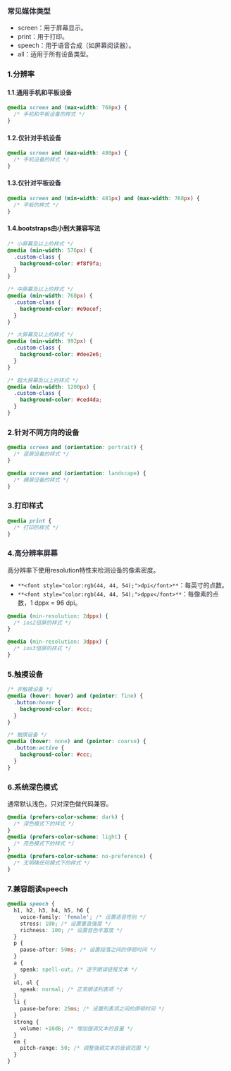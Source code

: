 ### <font style="color:rgb(44, 44, 54);">常见媒体类型</font>
+ <font style="color:rgb(44, 44, 54);">screen：用于屏幕显示。</font>
+ <font style="color:rgb(44, 44, 54);">print：用于打印。</font>
+ <font style="color:rgb(44, 44, 54);">speech：用于语音合成（如屏幕阅读器）。</font>
+ <font style="color:rgb(44, 44, 54);">all：适用于所有设备类型。</font>

### 1.分辨率
#### <font style="color:rgb(44, 44, 54);">1.1.通用手机和平板设备</font>
```css
@media screen and (max-width: 768px) {
  /* 手机和平板设备的样式 */
}
```

#### 1.2.<font style="color:rgb(44, 44, 54);">仅针对手机设备</font>
```css
@media screen and (max-width: 480px) {
  /* 手机设备的样式 */
}
```

#### 1.3.**<font style="color:rgb(44, 44, 54);">仅针对平板设备</font>**
```css
@media screen and (min-width: 481px) and (max-width: 768px) {
  /* 平板的样式 */
}
```

#### 1.4.bootstraps由小到大兼容写法
```css
/* 小屏幕及以上的样式 */
@media (min-width: 576px) {
  .custom-class {
    background-color: #f8f9fa;
  }
}

/* 中屏幕及以上的样式 */
@media (min-width: 768px) {
  .custom-class {
    background-color: #e9ecef;
  }
}

/* 大屏幕及以上的样式 */
@media (min-width: 992px) {
  .custom-class {
    background-color: #dee2e6;
  }
}

/* 超大屏幕及以上的样式 */
@media (min-width: 1200px) {
  .custom-class {
    background-color: #ced4da;
  }
}
```

### 2.针对不同方向的设备
```css
@media screen and (orientation: portrait) {
  /* 竖屏设备的样式 */
}

@media screen and (orientation: landscape) {
  /* 横屏设备的样式 */
}
```

### 3.打印样式
```css
@media print {
  /* 打印的样式 */
}
```

### 4.**<font style="color:rgb(44, 44, 54);">高分辨率屏幕</font>**
高分辨率下使用resolution特性<font style="color:rgb(44, 44, 54);">来检测设备的像素密度</font>。

+ `**<font style="color:rgb(44, 44, 54);">dpi</font>**`<font style="color:rgb(44, 44, 54);">：每英寸的点数。</font>
+ `**<font style="color:rgb(44, 44, 54);">dppx</font>**`<font style="color:rgb(44, 44, 54);">：每像素的点数，1 dppx = 96 dpi。</font>

```css
@media (min-resolution: 2dppx) {
  /* ios2倍屏的样式 */
}

@media (min-resolution: 3dppx) {
  /* ios3倍屏的样式 */
}
```

### 5.触摸设备
```css
/* 非触摸设备 */
@media (hover: hover) and (pointer: fine) {
  .button:hover {
    background-color: #ccc;
  }
}

/* 触摸设备 */
@media (hover: none) and (pointer: coarse) {
  .button:active {
    background-color: #ccc;
  }
}
```

### 6.系统深色模式
通常默认浅色，只对深色做代码兼容。

```css
@media (prefers-color-scheme: dark) {
  /* 深色模式下的样式 */
}
@media (prefers-color-scheme: light) {
  /* 亮色模式下的样式 */
}
@media (prefers-color-scheme: no-preference) {
  /* 无明确任何模式下的样式 */
}
```

### 7.兼容朗读speech
```css
@media speech {
  h1, h2, h3, h4, h5, h6 {
    voice-family: 'female'; /* 设置语音性别 */
    stress: 100; /* 设置重音强度 */
    richness: 100; /* 设置音色丰富度 */
  }
  p {
    pause-after: 50ms; /* 设置段落之间的停顿时间 */
  }
  a {
    speak: spell-out; /* 逐字朗读链接文本 */
  }
  ul, ol {
    speak: normal; /* 正常朗读列表项 */
  }
  li {
    pause-before: 25ms; /* 设置列表项之间的停顿时间 */
  }
  strong {
    volume: +10dB; /* 增加强调文本的音量 */
  }
  em {
    pitch-range: 50; /* 调整强调文本的音调范围 */
  }
}
```

